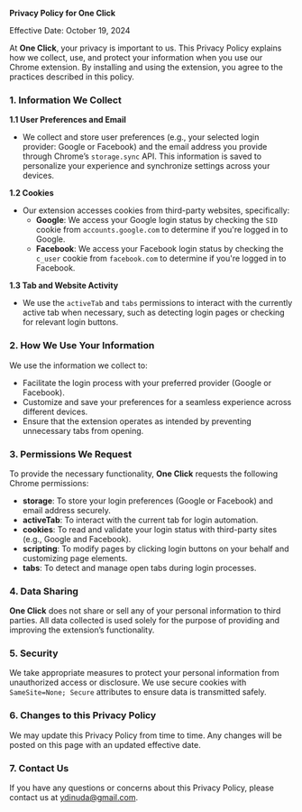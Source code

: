 **Privacy Policy for One Click**

Effective Date: October 19, 2024

At **One Click**, your privacy is important to us. This Privacy Policy explains how we collect, use, and protect your information when you use our Chrome extension. By installing and using the extension, you agree to the practices described in this policy.

### 1. Information We Collect

**1.1 User Preferences and Email**
- We collect and store user preferences (e.g., your selected login provider: Google or Facebook) and the email address you provide through Chrome’s `storage.sync` API. This information is saved to personalize your experience and synchronize settings across your devices.

**1.2 Cookies**
- Our extension accesses cookies from third-party websites, specifically:
  - **Google**: We access your Google login status by checking the `SID` cookie from `accounts.google.com` to determine if you're logged in to Google.
  - **Facebook**: We access your Facebook login status by checking the `c_user` cookie from `facebook.com` to determine if you're logged in to Facebook.

**1.3 Tab and Website Activity**
- We use the `activeTab` and `tabs` permissions to interact with the currently active tab when necessary, such as detecting login pages or checking for relevant login buttons.

### 2. How We Use Your Information

We use the information we collect to:
- Facilitate the login process with your preferred provider (Google or Facebook).
- Customize and save your preferences for a seamless experience across different devices.
- Ensure that the extension operates as intended by preventing unnecessary tabs from opening.

### 3. Permissions We Request

To provide the necessary functionality, **One Click** requests the following Chrome permissions:
- **storage**: To store your login preferences (Google or Facebook) and email address securely.
- **activeTab**: To interact with the current tab for login automation.
- **cookies**: To read and validate your login status with third-party sites (e.g., Google and Facebook).
- **scripting**: To modify pages by clicking login buttons on your behalf and customizing page elements.
- **tabs**: To detect and manage open tabs during login processes.

### 4. Data Sharing

**One Click** does not share or sell any of your personal information to third parties. All data collected is used solely for the purpose of providing and improving the extension’s functionality.

### 5. Security

We take appropriate measures to protect your personal information from unauthorized access or disclosure. We use secure cookies with `SameSite=None; Secure` attributes to ensure data is transmitted safely.

### 6. Changes to this Privacy Policy

We may update this Privacy Policy from time to time. Any changes will be posted on this page with an updated effective date.

### 7. Contact Us

If you have any questions or concerns about this Privacy Policy, please contact us at ydinuda@gmail.com.

